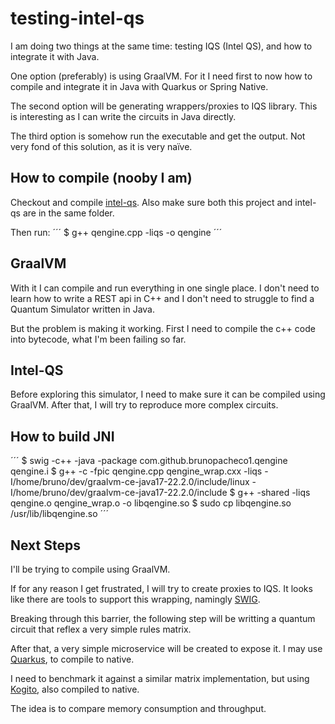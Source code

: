 # testing-intel-qs

I am doing two things at the same time: testing IQS (Intel QS), and how to integrate it with Java.

One option (preferably) is using GraalVM. For it I need first to now how to compile and integrate it in Java with Quarkus or Spring Native.

The second option will be generating wrappers/proxies to IQS library. This is interesting as I can write the circuits in Java directly.

The third option is somehow run the executable and get the output. Not very fond of this solution, as it is very naïve.

## How to compile (nooby I am)

Checkout and compile [intel-qs](https://github.com/intel/intel-qs). Also make sure both this project and intel-qs are in the same folder.

Then run:
´´´
$ g++ qengine.cpp -liqs -o qengine
´´´

## GraalVM

With it I can compile and run everything in one single place. I don't need to learn how to write a REST api in C++ and I don't need to struggle to find a Quantum Simulator written in Java.

But the problem is making it working. First I need to compile the c++ code into bytecode, what I'm been failing so far.

## Intel-QS

Before exploring this simulator, I need to make sure it can be compiled using GraalVM. After that, I will try to reproduce more complex circuits.

## How to build JNI

´´´
$ swig -c++ -java -package com.github.brunopacheco1.qengine qengine.i
$ g++ -c -fpic qengine.cpp qengine_wrap.cxx -liqs -I/home/bruno/dev/graalvm-ce-java17-22.2.0/include/linux -I/home/bruno/dev/graalvm-ce-java17-22.2.0/include
$ g++ -shared -liqs qengine.o qengine_wrap.o -o libqengine.so
$ sudo cp libqengine.so /usr/lib/libqengine.so
´´´

## Next Steps

I'll be trying to compile using GraalVM.

If for any reason I get frustrated, I will try to create proxies to IQS. It looks like there are tools to support this wrapping, namingly [SWIG](https://www.swig.org/).

Breaking through this barrier, the following step will be writting a quantum circuit that reflex a very simple rules matrix.

After that, a very simple microservice will be created to expose it. I may use [Quarkus](https://quarkus.io/), to compile to native.

I need to benchmark it against a similar matrix implementation, but using [Kogito](https://kogito.kie.org/), also compiled to native.

The idea is to compare memory consumption and throughput.